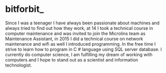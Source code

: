 # bitforbit_

Since I was a teenager I have always been passionate about machines and always tried to find out how they work, at 14 I took a technical course in computer maintenance and was invited to join the Microlins team as Maintenance Assistant, in 2015 I did a technical course on network maintenance and wifi as well I introduced programming. In the free time I strive to learn how to program in C # language using SQL server database. I currently do computer science, I am fulfilling my dream of working with computers and I hope to stand out as a scientist and information technologist.
